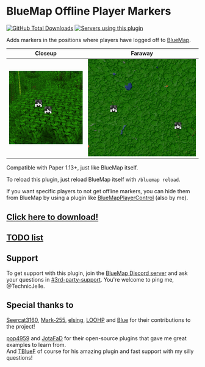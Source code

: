 # BlueMap Offline Player Markers

[![GitHub Total Downloads](https://img.shields.io/github/downloads/TechnicJelle/BlueMapOfflinePlayerMarkers/total?label=Downloads&color=success "Click here to download the plugin")](https://github.com/TechnicJelle/BlueMapOfflinePlayerMarkers/releases/latest)
[![Servers using this plugin](https://img.shields.io/bstats/servers/16425?label=Servers)](https://bstats.org/plugin/bukkit/BlueMap%20Offline%20Player%20Markers/16425)

Adds markers in the positions where players have logged off to [BlueMap](https://github.com/BlueMap-Minecraft/BlueMap).

| Closeup                                                                         | Faraway                                                                               | 
|---------------------------------------------------------------------------------|---------------------------------------------------------------------------------------|
| ![closeup of the two offline player markers](.github/readme_assets/closeup.png) | ![far away shot of the two offline player markers](.github/readme_assets/faraway.png) |

Compatible with Paper 1.13+, just like BlueMap itself.

To reload this plugin, just reload BlueMap itself with `/bluemap reload`.

If you want specific players to not get offline markers, you can hide them from BlueMap
by using a plugin like [BlueMapPlayerControl](https://github.com/TechnicJelle/BlueMapPlayerControl) (also by me).

## [Click here to download!](../../releases/latest)

## [TODO list](../../projects/1?fullscreen=true)

## Support

To get support with this plugin, join the [BlueMap Discord server](https://bluecolo.red/map-discord)
and ask your questions in [#3rd-party-support](https://discord.com/channels/665868367416131594/863844716047106068). You're welcome to ping me, @TechnicJelle.

## Special thanks to

[Seercat3160](https://github.com/Seercat3160), [Mark-255](https://github.com/Mark-225),
[elsing](https://github.com/elsing), [LOOHP](https://github.com/LOOHP)
and [Blue](https://github.com/TBlueF) for their contributions to the project!

[pop4959](https://github.com/pop4959/BlueMap-Essentials) and [JotaFaD](https://github.com/JotaFaD/CivsExtras) for their
open-source plugins that gave me great examples to learn from.\
And [TBlueF](https://github.com/TBlueF) of course for his amazing plugin and fast support with my silly questions!
